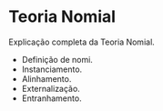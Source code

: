 # Teoria Nomial

Explicação completa da Teoria Nomial.

- Definição de nomi.
- Instanciamento.
- Alinhamento.
- Externalização.
- Entranhamento.
